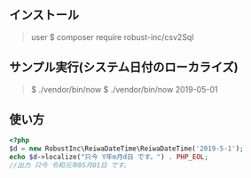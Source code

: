 ## インストール

> user $ composer require robust-inc/csv2Sql

## サンプル実行(システム日付のローカライズ)
> $ ./vendor/bin/now
> $ ./vendor/bin/now 2019-05-01

## 使い方

```php
<?php
$d = new RobustInc\ReiwaDateTime\ReiwaDateTime('2019-5-1');
echo $d->localize("只今 Y年m月d日 です。") . PHP_EOL;
//出力 只今 令和元年05月01日 です。
```
